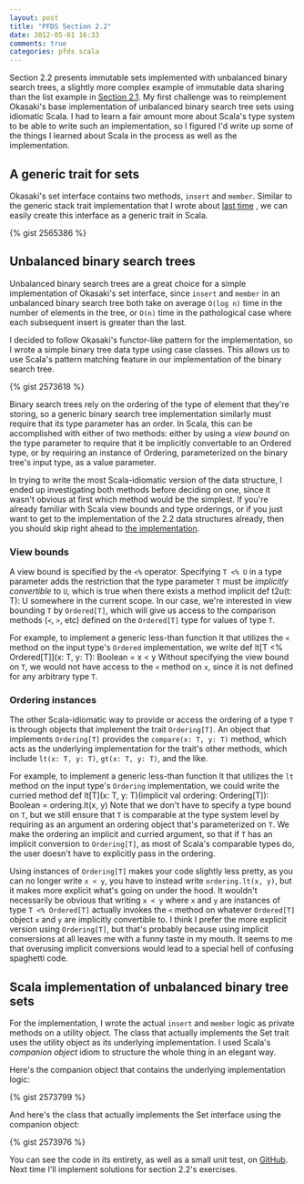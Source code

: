 ```yaml
---
layout: post
title: "PFDS Section 2.2"
date: 2012-05-01 16:33
comments: true
categories: pfds scala
---
```

Section 2.2 presents immutable sets implemented with unbalanced binary search
trees, a slightly more complex example of immutable data sharing than the list
example in [Section 2.1]({{root_url}}/blog/2012/01/27/chapter-1-dot-1/). My
first challenge was to reimplement Okasaki's base implementation of unbalanced
binary search tree sets using idiomatic Scala. I had to learn a fair amount
more about Scala's type system to be able to write such an implementation, so I
figured I'd write up some of the things I learned about Scala in the process as
well as the implementation.

## A generic trait for sets
Okasaki's set interface contains two methods, `insert` and `member`. Similar to
the generic stack trait implementation that I wrote about
[last time]({{root_url}}/blog/2012/01/31/abstract-generic-collections-section-2-dot-1-redux/)
, we can easily create this interface as a generic trait in Scala.

{% gist 2565386 %}

## Unbalanced binary search trees
Unbalanced binary search trees are a great choice for a simple implementation
of Okasaki's set interface, since `insert` and `member` in an unbalanced binary
search tree both take on average `O(log n)` time in the number of elements in
the tree, or `O(n)` time in the pathological case where each subsequent insert
is greater than the last.

I decided to follow Okasaki's functor-like pattern for the implementation, so
I wrote a simple binary tree data type using case classes. This allows us to
use Scala's pattern matching feature in our implementation of the binary search
tree.

{% gist 2573618 %}

Binary search trees rely on the ordering of the type of element that they're
storing, so a generic binary search tree implementation similarly must require
that its type parameter has an order. In Scala, this can be accomplished with
either of two methods: either by using a *view bound* on the type parameter to
require that it be implicitly convertable to an Ordered type, or by requiring
an instance of Ordering, parameterized on the binary tree's input type, as a
value parameter.

In trying to write the most Scala-idiomatic version of the data structure, I
ended up investigating both methods before deciding on one, since it wasn't
obvious at first which method would be the simplest. If you're already familiar
with Scala view bounds and type orderings, or if you just want to get to the
implementation of the 2.2 data structures already, then you should skip right
ahead to [the implementation](#implementation).

### View bounds
A view bound is specified by the `<%` operator. Specifying `T <% U` in a type
parameter adds the restriction that the type parameter `T` must be *implicitly
convertible* to `U`, which is true when there exists a method
    implicit def t2u(t: T): U
somewhere in the current scope. In our case, we're interested in view bounding
`T` by `Ordered[T]`, which will give us access to the comparison methods (`<`,
`>`, etc) defined on the `Ordered[T]` type for values of type `T`.

For example, to implement a generic less-than function lt that utilizes the
`<` method on the input type's `Ordered` implementation, we write
    def lt[T <% Ordered[T]](x: T, y: T): Boolean = x < y
Without specifying the view bound on `T`, we would not have access
to the `<` method on `x`, since it is not defined for any arbitrary
type `T`.

### Ordering instances
The other Scala-idiomatic way to provide or access the ordering of a type `T`
is through objects that implement the trait `Ordering[T]`. An object that
implements `Ordering[T]` provides the `compare(x: T, y: T)` method, which acts
as the underlying implementation for the trait's other methods, which include
`lt(x: T, y: T)`, `gt(x: T, y: T)`, and the like.

For example, to implement a generic less-than function lt that utilizes the
`lt` method on the input type's `Ordering`
implementation, we could write the curried method
    def lt[T](x: T, y: T)(implicit val ordering: Ordering[T]): Boolean = ordering.lt(x, y)
Note that we don't have to specify a type bound on `T`, but we still ensure
that `T` is comparable at the type system level by requiring as an argument an
ordering object that's parameterized on `T`. We make the ordering an implicit
and curried argument, so that if `T` has an implicit conversion to
`Ordering[T]`, as most of Scala's comparable types do, the user doesn't have to
explicitly pass in the ordering.

Using instances of `Ordering[T]` makes your code slightly less pretty, as you
can no longer write `x < y`, you have to instead write `ordering.lt(x, y)`, but
it makes more explicit what's going on under the hood. It wouldn't necessarily
be obvious that writing `x < y` where `x` and `y` are instances of type `T <%
Ordered[T]` actually invokes the `<` method on whatever `Ordered[T]` object `x`
and `y` are implicitly convertible to. I think I prefer the more explicit
version using `Ordering[T]`, but that's probably because using implicit
conversions at all leaves me with a funny taste in my mouth. It seems to me
that overusing implicit conversions would lead to a special hell of confusing
spaghetti code.

<a id="implementation"></a>
## Scala implementation of unbalanced binary tree sets
For the implementation, I wrote the actual `insert` and `member` logic as
private methods on a utility object. The class that actually implements the Set
trait uses the utility object as its underlying implementation. I used Scala's
*companion object* idiom to structure the whole thing in an elegant way.

Here's the companion object that contains the underlying implementation logic:

{% gist 2573799 %}

And here's the class that actually implements the Set interface using the
companion object:

{% gist 2573976 %}

You can see the code in its entirety, as well as a small unit test, on
[GitHub](https://github.com/jordanlewis/PFDScala). Next time I'll implement
solutions for section 2.2's exercises.
